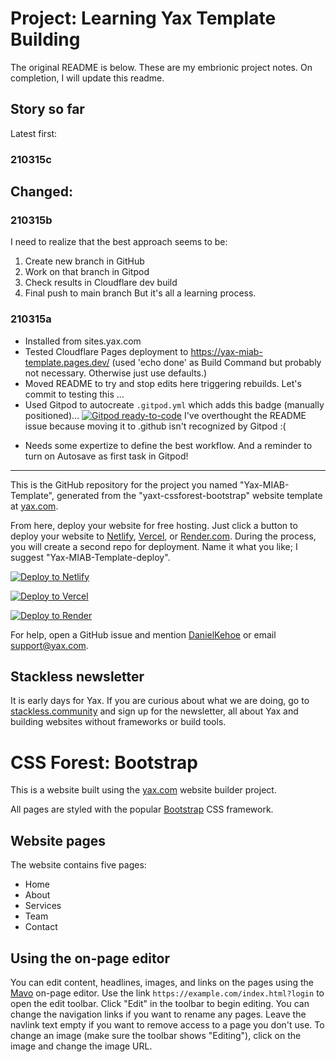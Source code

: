 # Project: Learning Yax Template Building

The original README is below. These are my embrionic project notes. On completion, I will update this readme.
## Story so far 
Latest first:

### 210315c
Changed:
-

### 210315b
I need to realize that the best approach seems to be:
1. Create new branch in GitHub
1. Work on that branch in Gitpod
1. Check results in Cloudflare dev build
1. Final push to main branch
But it's all a learning process.

### 210315a
- Installed from sites.yax.com
- Tested Cloudflare Pages deployment to https://yax-miab-template.pages.dev/ (used 'echo done' as Build Command but probably not necessary. Otherwise just use defaults.)
- Moved README to try and stop edits here triggering rebuilds. Let's commit to testing this ...
- Used Gitpod to autocreate `.gitpod.yml` which adds this badge (manually positioned)...
[![Gitpod ready-to-code](https://img.shields.io/badge/Gitpod-ready--to--code-blue?logo=gitpod)](https://gitpod.io/#https://github.com/KeithCharlieTaylor/Yax-MIAB-Template)
I've overthought the README issue because moving it to .github isn't recognized by Gitpod :(
+ Needs some expertize to define the best workflow. And a reminder to turn on Autosave as first task in Gitpod!

---

This is the GitHub repository for the project you named "Yax-MIAB-Template", generated from the "yaxt-cssforest-bootstrap" website template at [yax.com](https://yax.com).

From here, deploy your website for free hosting. Just click a button to deploy your website to [Netlify](https://www.netlify.com/), [Vercel](https://vercel.com/), or [Render.com](https://render.com/). During the process, you will create a second repo for deployment. Name it what you like; I suggest "Yax-MIAB-Template-deploy".

[![Deploy to Netlify](https://www.netlify.com/img/deploy/button.svg)](https://app.netlify.com/start/deploy?repository=https://github.com/KeithCharlieTaylor/Yax-MIAB-Template)

[![Deploy to Vercel](https://vercel.com/button)](https://vercel.com/import/project?template=https://github.com/KeithCharlieTaylor/Yax-MIAB-Template)

[![Deploy to Render](https://render.com/images/deploy-to-render-button.svg)](https://render.com/deploy)

For help, open a GitHub issue and mention [DanielKehoe](https://github.com/DanielKehoe) or email [support@yax.com](mailto:support@yax.com?subject=[GitHub]%20Yax-MIAB-Template).

## Stackless newsletter

It is early days for Yax. If you are curious about what we are doing, go to [stackless.community](https://stackless.community/) and sign up for the newsletter, all about Yax and building websites without frameworks or build tools.



# CSS Forest: Bootstrap

This is a website built using the [yax.com](https://yax.com/) website builder project.

All pages are styled with the popular [Bootstrap](https://getbootstrap.com/) CSS framework.

## Website pages

The website contains five pages:
- Home
- About
- Services
- Team
- Contact

## Using the on-page editor

You can edit content, headlines, images, and links on the pages using the [Mavo](https://mavo.io/) on-page editor. Use the link `https://example.com/index.html?login` to open the edit toolbar. Click "Edit" in the toolbar to begin editing. You can change the navigation links if you want to rename any pages. Leave the navlink text empty if you want to remove access to a page you don't use. To change an image (make sure the toolbar shows "Editing"), click on the image and change the image URL.
